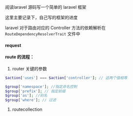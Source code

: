 阅读laravel 源码写一个简单的 laravel 框架

这里主要记录下，自己写的框架的进度

laravel 对于路由对应的 Controller 方法的依赖解析在 `RouteDependencyResolverTrait` 文件中

#### request 

#### route 的流程：

1. router 关键的参数

```php
$action['uses'] === $action['controller']; // 这两个值相等

$group['namespace']; //指定命名控制
$group['prefix']; // 指定前缀
$group['as']; //别名
$group['where']; // 过滤
```

1. routecollection

